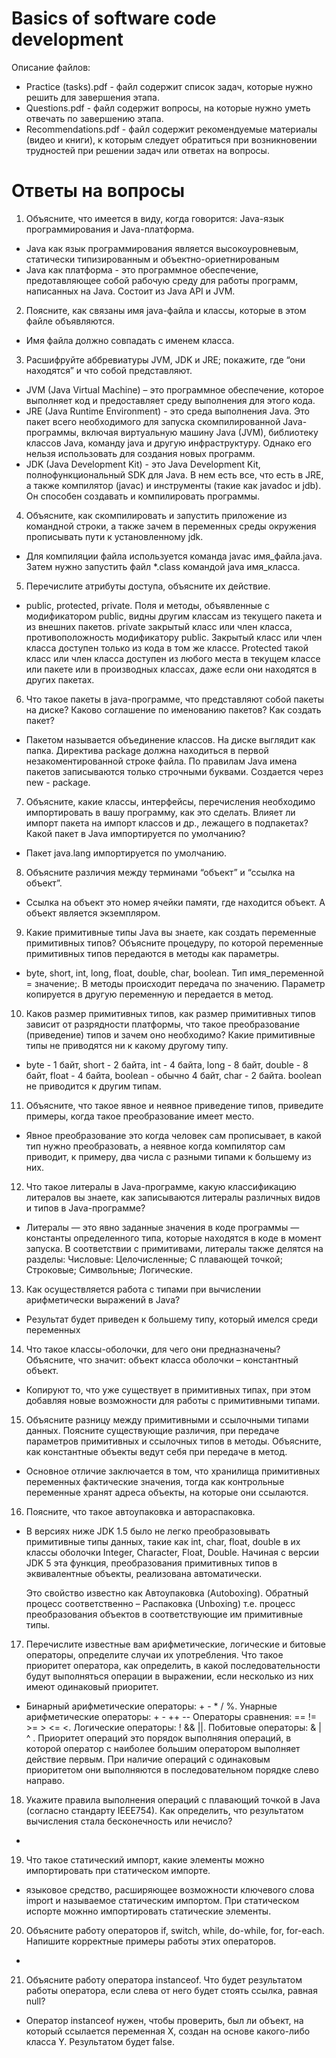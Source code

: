 # Basics of software code development

Описание файлов:

 - Practice (tasks).pdf - файл содержит список задач, которые нужно решить для завершения этапа.
 - Questions.pdf - файл содержит вопросы, на которые нужно уметь отвечать по завершению этапа.
 - Recommendations.pdf - файл содержит рекомендуемые материалы (видео и книги), к которым следует обратиться при возникновении трудностей при решении задач или ответах на вопросы.


# Ответы на вопросы

1. Объясните, что имеется в виду, когда говорится: Java-язык программирования и Java-платформа.
 - Javа как язык программирования является высокоуровневым, статически типизированным и объектно-ориетнированым 
 - Java как платформа - это программное обеспечение, предотавляющее собой рабочую среду для работы программ, написанных на Java. Состоит из Java API и JVM.
 
2.  Поясните, как связаны имя java-файла и классы, которые в этом файле объявляются.
 - Имя файла должно совпадать с именем класса.
 
3.  Расшифруйте аббревиатуры JVM, JDK и JRE; покажите, где “они находятся” и что собой представляют.
 - JVM (Java Virtual Machine) – это программное обеспечение, которое выполняет код и предоставляет среду выполнения для этого кода.
 - JRE (Java Runtime Environment) - это среда выполнения Java. Это пакет всего необходимого для запуска скомпилированной Java-программы, включая виртуальную машину
  Java (JVM), библиотеку классов Java, команду java и другую инфраструктуру. Однако его нельзя использовать для создания новых программ.
 - JDK (Java Development Kit) - это Java Development Kit, полнофункциональный SDK для Java. В нем есть все, что есть в JRE, а также компилятор (javac) и инструменты
  (такие как javadoc и jdb). Он способен создавать и компилировать программы.
  
  
4.  Объясните, как скомпилировать и запустить приложение из командной строки, а также зачем в переменных 
среды окружения прописывать пути к установленному jdk.
  - Для компиляции файла используется команда javac имя_файла.java. Затем нужно запустить файл *.class
  командой java имя_класса.
  
  
5.  Перечислите атрибуты доступа, объясните их действие.
  - public, protected, private. Поля и методы, объявленные с модификатором public, видны другим классам из текущего пакета и из внешних пакетов.
   private закрытый класс или член класса, противоположность модификатору public. Закрытый
   класс или член класса доступен только из кода в том же классе. Protected  такой класс или член класса доступен из любого места в текущем
   классе или пакете или в производных классах, даже если они находятся в других пакетах.
   
   
6.  Что  такое  пакеты  в  java-программе,  что  представляют  собой  пакеты  на  диске?  Каково  соглашение  по 
именованию пакетов? Как создать пакет?
   - Пакетом называется объединение классов. На диске выглядит как папка. Директива package должна находиться в первой незакоментированной
    строке файла. По правилам Java имена пакетов записываются только строчными буквами. Создается 
    через new - package.

7.  Объясните, какие классы, интерфейсы, перечисления необходимо импортировать в вашу программу, как 
это сделать. Влияет ли импорт пакета на импорт классов и др., лежащего в подпакетах? Какой пакет в Java 
импортируется по умолчанию?
   - Пакет java.lang импортируется по умолчанию.

8.  Объясните различия между терминами “объект” и “ссылка на объект”.
   - Ссылка на объект это номер ячейки памяти, где находится объект. А объект является экземпляром.

9.  Какие  примитивные  типы  Java  вы  знаете,  как  создать  переменные  примитивных  типов?  Объясните 
процедуру, по которой переменные примитивных типов передаются в методы как параметры.
   - byte, short, int, long, float, double, char, boolean. Тип имя_переменной = значение;. В методы
   происходит передача по значению. Параметр копируется в другую переменную и передается в метод.

10.  Каков размер примитивных типов, как размер примитивных типов зависит от разрядности платформы, что 
такое преобразование (приведение) типов и зачем оно необходимо? Какие примитивные типы не приводятся 
ни к какому другому типу.
- byte - 1 байт, short - 2 байта, int - 4 байта, long - 8 байт, double - 8 байт, float - 4 байта,
boolean - обычно 4 байт, char - 2 байта. boolean не приводится к другим типам. 

11.  Объясните, что такое явное и неявное приведение типов, приведите примеры, когда такое преобразование 
имеет место.
 - Явное преобразование это когда человек сам прописывает, в какой тип нужно преобразовать, а неявное 
 когда компилятор сам приводит, к примеру, два числа с разными типами к большему из них.
 

12.  Что  такое  литералы  в  Java-программе,  какую  классификацию  литералов  вы  знаете,  как  записываются 
литералы различных видов и типов в Java-программе?
 - Литералы — это явно заданные значения в коде программы — константы определенного типа,
 которые находятся в коде в момент запуска. В соответствии с примитивами, литералы также делятся на разделы:
 Числовые: Целочисленные; С плавающей точкой; Строковые; Символьные; Логические.

13.  Как осуществляется работа с типами при вычислении арифметически выражений в Java?
 - Результат будет приведен к большему типу, который имелся среди переменных
 
14.  Что такое классы-оболочки, для чего они предназначены? Объясните, что значит: объект класса оболочки 
– константный объект.
 - Копируют то, что уже существует в примитивных типах, при этом добавляя новые возможности 
 для работы с примитивными типами.
 
15.  Объясните разницу между примитивными и ссылочными типами данных. Поясните существующие различия, 
при передаче параметров примитивных и ссылочных типов в методы. Объясните, как константные объекты 
ведут себя при передаче в метод.
 - Основное отличие заключается в том, что хранилища примитивных переменных фактические 
 значения, тогда как контрольные переменные хранят адреса объекты, на которые они ссылаются.

16.  Поясните, что такое автоупаковка и автораспаковка.
 - В версиях ниже JDK 1.5 было не легко преобразовывать примитивные типы данных, такие как int,
  char, float, double в их классы оболочки Integer, Character, Float, Double. Начиная с версии
   JDK 5 эта функция, преобразования примитивных типов в эквивалентные объекты, реализована
    автоматически.
   
   Это свойство известно как Автоупаковка (Autoboxing). Обратный процесс соответственно – 
   Распаковка (Unboxing) т.е. процесс преобразования объектов в соответствующие им 
   примитивные типы.
   
17.  Перечислите  известные  вам  арифметические,  логические  и  битовые  операторы,  определите  случаи  их 
употребления.  Что  такое  приоритет  оператора,  как  определить,  в  какой  последовательности  будут 
выполняться операции в выражении, если несколько из них имеют одинаковый приоритет.
 - Бинарный арифметические операторы: + - * \/ %. Унарные арифметические операторы: + - ++ --
 Операторы сравнения: == != >= > <= <. Логические операторы: ! && ||. Побитовые операторы: 
 & | ^ . Приоритет операций это порядок выполняния операций, в которой оператор с наиболее
 большим оператором выполняет действие первым. При наличие операций с одинаковым приоритетом 
 они выполняются в последовательном порядке слево направо.

18.  Укажите  правила  выполнения  операций  с  плавающий  точкой  в  Java  (согласно  стандарту  IEEE754).  Как 
определить, что результатом вычисления стала бесконечность или нечисло?
-

19.  Что такое статический импорт, какие элементы можно импортировать при статическом импорте.
 - языковое средство, расширяющее возможности ключевого сло­ва import и 
 называемое статическим импортом. При статическом испорте можнно импортировать статические 
 элементы. 
 
20.  Объясните  работу  операторов  if,  switch,  while,  do-while,  for,  for-each.  Напишите  корректные  примеры 
работы этих операторов.
-

21.  Объясните работу оператора instanceof. Что будет результатом работы оператора, если слева от него будет 
стоять ссылка, равная null?

- Оператор instanceof нужен, чтобы проверить, был ли объект, на который ссылается переменная
 X, создан на основе какого-либо класса Y. Результатом будет false.
